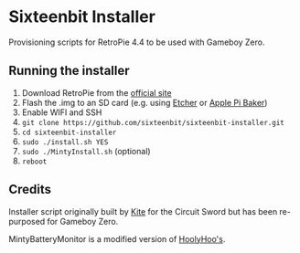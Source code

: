 # Sixteenbit Installer

Provisioning scripts for RetroPie 4.4 to be used with Gameboy Zero.

## Running the installer

1. Download RetroPie from the [official site](https://retropie.org.uk/download/)
1. Flash the .img to an SD card (e.g. using [Etcher](https://etcher.io/) or [Apple Pi Baker](https://www.tweaking4all.com/software/macosx-software/macosx-apple-pi-baker/))
1. Enable WIFI and SSH
1. `git clone https://github.com/sixteenbit/sixteenbit-installer.git`
1. `cd sixteenbit-installer`
1. `sudo ./install.sh YES`
1. `sudo ./MintyInstall.sh` (optional)
1. `reboot`

## Credits

Installer script originally built by [Kite](https://github.com/kiteretro/Circuit-Sword) for the Circuit Sword but has been re-purposed for Gameboy Zero.

MintyBatteryMonitor is a modified version of [HoolyHoo's](https://github.com/HoolyHoo/Mintybatterymonitor).

